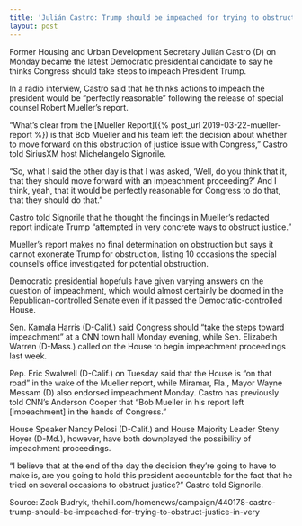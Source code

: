 ```yaml
---
title: 'Julián Castro: Trump should be impeached for trying to obstruct justice ‘in very concrete ways’'
layout: post
---
```


Former Housing and Urban Development Secretary Julián Castro (D) on Monday became the latest Democratic presidential candidate to say he thinks Congress should take steps to impeach President Trump.

In a radio interview, Castro said that he thinks actions to impeach the president would be “perfectly reasonable” following the release of special counsel Robert Mueller’s report.

“What’s clear from the [Mueller Report]({% post_url 2019-03-22-mueller-report %}) is that Bob Mueller and his team left the decision about whether to move forward on this obstruction of justice issue with Congress,” Castro told SiriusXM host Michelangelo Signorile.

“So, what I said the other day is that I was asked, ‘Well, do you think that it, that they should move forward with an impeachment proceeding?’ And I think, yeah, that it would be perfectly reasonable for Congress to do that, that they should do that.”

Castro told Signorile that he thought the findings in Mueller’s redacted report indicate Trump “attempted in very concrete ways to obstruct justice.”

Mueller’s report makes no final determination on obstruction but says it cannot exonerate Trump for obstruction, listing 10 occasions the special counsel’s office investigated for potential obstruction.

Democratic presidential hopefuls have given varying answers on the question of impeachment, which would almost certainly be doomed in the Republican-controlled Senate even if it passed the Democratic-controlled House.

Sen. Kamala Harris (D-Calif.) said Congress should “take the steps toward impeachment” at a CNN town hall Monday evening, while Sen. Elizabeth Warren (D-Mass.) called on the House to begin impeachment proceedings last week.

Rep. Eric Swalwell (D-Calif.) on Tuesday said that the House is “on that road” in the wake of the Mueller report, while Miramar, Fla., Mayor Wayne Messam (D) also endorsed impeachment Monday. Castro has previously told CNN’s Anderson Cooper that “Bob Mueller in his report left [impeachment] in the hands of Congress.”

House Speaker Nancy Pelosi (D-Calif.) and House Majority Leader Steny Hoyer (D-Md.), however, have both downplayed the possibility of impeachment proceedings.

“I believe that at the end of the day the decision they’re going to have to make is, are you going to hold this president accountable for the fact that he tried on several occasions to obstruct justice?” Castro told Signorile.

Source: Zack Budryk, thehill.com/homenews/campaign/440178-castro-trump-should-be-impeached-for-trying-to-obstruct-justice-in-very
